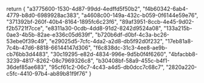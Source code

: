 return {
    "a3775600-1530-4d87-99dd-4edffd5f50b2",
    "f4b60342-6ab4-4779-b8d0-6989928ac383",
    "a4608c00-149a-432c-b059-0f6144e59e76",
    "371392bf-260f-40b4-8164-1895fc6c23f6",
    "89af3951-8ccb-4e45-9d02-f2b5721f7cce",
    "e8311a30-0cdb-4dd8-91d2-8242d9524a08",
    "133a215b-0ae3-4b5b-82ae-e336c05d639f",
    "b720b6df-d0bf-4c3a-bc26-53ebe0f39c49",
    "e29025d5-7cfc-4da2-a2d8-db5f92d0f232",
    "17eb81a8-7c4b-47d6-8818-66144147d306",
    "f6c838dc-31c3-4ee8-ae9b-cb76bb3d4483",
    "30c19295-e82d-4834-996e-9d5b0f4f6260",
    "4bfacbb8-3239-4817-8262-08c7969326c8",
    "b30408bf-58a9-455c-b4f1-36def85ae683",
    "95cf61c2-06c7-4c43-a4d5-db0dcc7c68c7",
    "2820a220-c5fc-4410-97b4-ab89b81f9f76"
    }
